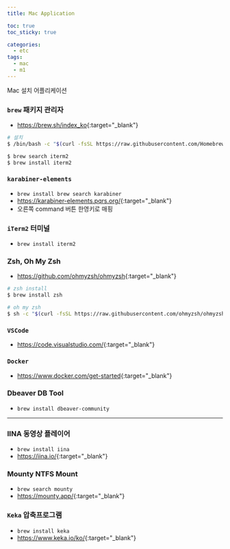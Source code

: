 ```yaml
---
title: Mac Application

toc: true
toc_sticky: true

categories:
  - etc
tags:
  - mac
  - m1
---
```


Mac 설치 어플리케이션 

### `brew` 패키지 관리자 
- <https://brew.sh/index_ko>{:target="_blank"}

```sh
# 설치 
$ /bin/bash -c "$(curl -fsSL https://raw.githubusercontent.com/Homebrew/install/HEAD/install.sh)"

$ brew search iterm2
$ brew install iterm2
```

### `karabiner-elements`
- `brew install brew search karabiner`
- <https://karabiner-elements.pqrs.org/>{:target="_blank"}
- 오른쪽 command 버튼 한영키로 매핑

### `iTerm2` 터미널 
- `brew install iterm2`

### Zsh, Oh My Zsh 
- <https://github.com/ohmyzsh/ohmyzsh>{:target="_blank"}

```sh
# zsh install 
$ brew install zsh

# oh my zsh
$ sh -c "$(curl -fsSL https://raw.githubusercontent.com/ohmyzsh/ohmyzsh/master/tools/install.sh)"
```

### `VSCode`
- <https://code.visualstudio.com/>{:target="_blank"}

### `Docker` 
- <https://www.docker.com/get-started>{:target="_blank"}

### Dbeaver DB Tool
- `brew install dbeaver-community`

---

### IINA 동영상 플레이어 
- `brew install iina`
- <https://iina.io/>{:target="_blank"}

### Mounty NTFS Mount 
- `brew search mounty`
- <https://mounty.app/>{:target="_blank"}

### `Keka` 압축프로그램 
- `brew install keka`
- <https://www.keka.io/ko/>{:target="_blank"}


